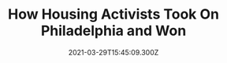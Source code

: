 ---
childof: reporting
contenttype: updates
contentcat: media
title: 'How Housing Activists Took On Philadelphia and Won'
date: 2021-03-29T15:45:09.300Z
postauthorname: Robin Kaiser-Schatzlein
outlet: The New Republic
link: https://newrepublic.com/article/161730/housing-activists-took-philadelphia-won
thumb: 53b12b5b8ef7e25136451489681be3bef358df37.jpeg
listSummary: In a city with thousands of vacant homes, families are still homeless. Jennifer Bennetch decided to do something about it.
---